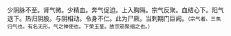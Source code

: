 少阴脉不至。肾气微。少精血。奔气促迫。上入胸隔。宗气反聚。血结心下。阳气退下。热归阴股。与阴相动。令身不仁。此为尸厥。当刺期门巨阙。`（宗气者。三焦归气也。有名无形。气之神使也。下荣玉茎。故宗筋聚缩之也。）`